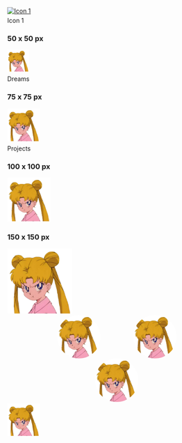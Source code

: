 <!DOCTYPE html>
<html>
<head>
  
  <style> 
    .icon-container {
      display: flex;
      gap: 75px; /* Adjust the gap as needed */
      flex-wrap: wrap;
      justify-content: center;
    } 
    
     .icon-container .icon {
      display: flex;
      flex-direction: column;
      align-items: center;
      text-align: center;
    } 
    
    .icon-container img {
      width: 100px;
      height: 100px;
      border-radius: 50%;
    }
    
    .icon-name {
      margin-top: 5px; /* Adjust the spacing as needed */
    }
  </style> 
  
</head>
<body>
 
  <!-- HTML content here -->

 <a href="https://example.com/page1">
        <img src="image1.png" alt="Icon 1" />
      </a>
      <div class="icon-name">Icon 1</div>
  
### 50 x 50 px
<a href="https://chelcey.github.io/Github-Practice/abcProjects">
  <img src="image.png" alt="Projects" width="50" height="50" />
</a>
   <div class="icon-name">Dreams</div>
  
### 75 x 75 px
<a href="https://chelcey.github.io/Github-Practice/abcProjects">
  <img src="image.png" alt="Projects" width="75" height="75" />
</a>
    <div class="icon-name">Projects</div>

### 100 x 100 px
<a href="https://example.com">
  <img src="image.png" alt="Icon" width="100" height="100" />
</a>

### 150 x 150 px
<a href="https://example.com">
  <img src="image.png" alt="Icon" width="150" height="150" />
</a>

<div class="icon-container">
  <img src="image.png" alt="Icon 1" width="75" height="75" />
  <img src="image.png" alt="Icon 2" width="75" height="75" />
</div>

  
<div class="icon-container">
  <a href="https://chelcey.github.io/Github-Practice/abcProjects">
    <img src="image.png" alt="Icon 1" width="75" height="75" />
  </a>
  </div>
  <a href="https://chelcey.github.io/Github-Practice/abcProjects">
    <img src="image.png" alt="Icon 2" width="75" height="75" />
  </a>
</div>

</body>
</html>

